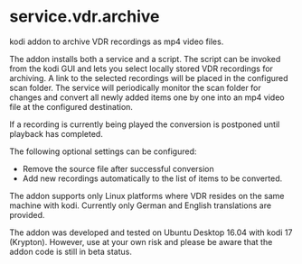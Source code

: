 # service.vdr.archive

kodi addon to archive VDR recordings as mp4 video files.

The addon installs both a service and a script. The script can be 
invoked from the kodi GUI and lets you select locally stored VDR 
recordings for archiving. A link to the selected recordings will be
placed in the configured scan folder. The service will periodically 
monitor the scan folder for changes and convert all newly added items 
one by one into an mp4 video file at the configured destination.

If a recording is currently being played the conversion is postponed 
until playback has completed.

The following optional settings can be configured:
- Remove the source file after successful conversion
- Add new recordings automatically to the list of items to be converted.

The addon supports only Linux platforms where VDR resides on the same
machine with kodi. Currently only German and English translations are
provided.

The addon was developed and tested on Ubuntu Desktop 16.04 with kodi 17 
(Krypton). However, use at your own risk and please be aware that the 
addon code is still in beta status.
